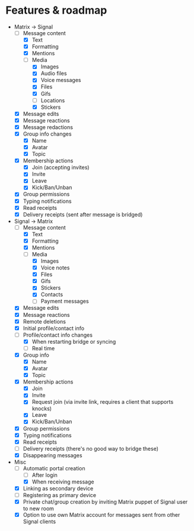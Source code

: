 # Features & roadmap

* Matrix → Signal
  * [ ] Message content
    * [x] Text
    * [x] Formatting
    * [x] Mentions
    * [ ] Media
      * [x] Images
      * [x] Audio files
      * [x] Voice messages
      * [x] Files
      * [x] Gifs
      * [ ] Locations
      * [x] Stickers
  * [x] Message edits
  * [x] Message reactions
  * [x] Message redactions
  * [x] Group info changes
    * [x] Name
    * [x] Avatar
    * [x] Topic
  * [x] Membership actions
    * [x] Join (accepting invites)
    * [x] Invite
    * [x] Leave
    * [x] Kick/Ban/Unban
  * [x] Group permissions
  * [x] Typing notifications
  * [x] Read receipts
  * [x] Delivery receipts (sent after message is bridged)
* Signal → Matrix
  * [ ] Message content
    * [x] Text
    * [x] Formatting
    * [x] Mentions
    * [ ] Media
      * [x] Images
      * [x] Voice notes
      * [x] Files
      * [x] Gifs
      * [x] Stickers
      * [x] Contacts
      * [ ] Payment messages
  * [x] Message edits
  * [x] Message reactions
  * [x] Remote deletions
  * [x] Initial profile/contact info
  * [ ] Profile/contact info changes
    * [x] When restarting bridge or syncing
    * [ ] Real time
  * [x] Group info
    * [x] Name
    * [x] Avatar
    * [x] Topic
  * [x] Membership actions
    * [x] Join
    * [x] Invite
    * [x] Request join (via invite link, requires a client that supports knocks)
    * [x] Leave
    * [x] Kick/Ban/Unban
  * [x] Group permissions
  * [x] Typing notifications
  * [x] Read receipts
  * [ ] Delivery receipts (there's no good way to bridge these)
  * [x] Disappearing messages
* Misc
  * [ ] Automatic portal creation
    * [ ] After login
    * [x] When receiving message
  * [x] Linking as secondary device
  * [ ] Registering as primary device
  * [x] Private chat/group creation by inviting Matrix puppet of Signal user to new room
  * [x] Option to use own Matrix account for messages sent from other Signal clients
